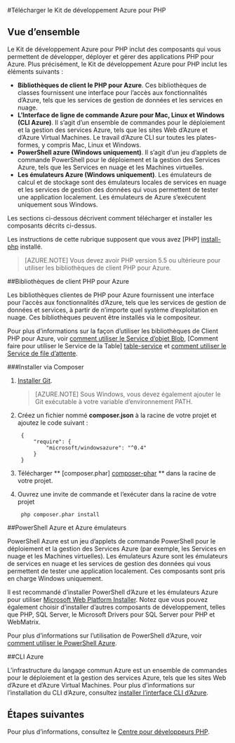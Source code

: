 <properties
    pageTitle="Télécharger le Kit de développement Azure pour PHP"
    description="Découvrez comment télécharger et installer le Kit de développement Azure pour PHP."
    documentationCenter="php"
    services="app-service\web"
    authors="allclark"
    manager="douge"
    editor=""/>

<tags
    ms.service="app-service-web"
    ms.workload="na"
    ms.tgt_pltfrm="na"
    ms.devlang="PHP"
    ms.topic="article"
    ms.date="06/01/2016"
    ms.author="allclark;yaqiyang"/>

#<a name="download-the-azure-sdk-for-php"></a>Télécharger le Kit de développement Azure pour PHP

## <a name="overview"></a>Vue d’ensemble

Le Kit de développement Azure pour PHP inclut des composants qui vous permettent de développer, déployer et gérer des applications PHP pour Azure. Plus précisément, le Kit de développement Azure pour PHP inclut les éléments suivants :

* **Bibliothèques de client le PHP pour Azure**. Ces bibliothèques de classes fournissent une interface pour l’accès aux fonctionnalités d’Azure, tels que les services de gestion de données et les services en nuage.  
* **L’Interface de ligne de commande Azure pour Mac, Linux et Windows (CLI Azure)**. Il s’agit d’un ensemble de commandes pour le déploiement et la gestion des services Azure, tels que les sites Web d’Azure et d’Azure Virtual Machines. Le travail d’Azure CLI sur toutes les plates-formes, y compris Mac, Linux et Windows.
* **PowerShell azure (Windows uniquement)**. Il s’agit d’un jeu d’applets de commande PowerShell pour le déploiement et la gestion des Services Azure, tels que les Services en nuage et les Machines virtuelles.
* **Les émulateurs Azure (Windows uniquement)**. Les émulateurs de calcul et de stockage sont des émulateurs locales de services en nuage et les services de gestion des données qui vous permettent de tester une application localement. Les émulateurs de Azure s’exécutent uniquement sous Windows.

Les sections ci-dessous décrivent comment télécharger et installer les composants décrits ci-dessus.

Les instructions de cette rubrique supposent que vous avez [PHP] [ install-php] installé.

> [AZURE.NOTE] Vous devez avoir PHP version 5.5 ou ultérieure pour utiliser les bibliothèques de client PHP pour Azure.

##<a name="php-client-libraries-for-azure"></a>Bibliothèques de client PHP pour Azure

Les bibliothèques clientes de PHP pour Azure fournissent une interface pour l’accès aux fonctionnalités d’Azure, tels que les services de gestion de données et services, à partir de n’importe quel système d’exploitation en nuage. Ces bibliothèques peuvent être installés via le compositeur.

Pour plus d’informations sur la façon d’utiliser les bibliothèques de Client PHP pour Azure, voir [comment utiliser le Service d’objet Blob][blob-service], [Comment faire pour utiliser le Service de la Table] [ table-service] et [comment utiliser le Service de file d’attente][queue-service].

###<a name="install-via-composer"></a>Installer via Composer

1. [Installer Git][install-git].


    > [AZURE.NOTE] Sous Windows, vous devez également ajouter le Git exécutable à votre variable d’environnement PATH.

2. Créez un fichier nommé **composer.json** à la racine de votre projet et ajoutez le code suivant :

        {
            "require": {
                "microsoft/windowsazure": "^0.4"
            }
        }

3. Télécharger ** [composer.phar] [ composer-phar] ** dans la racine de votre projet.

4. Ouvrez une invite de commande et l’exécuter dans la racine de votre projet

        php composer.phar install

##<a name="azure-powershell-and-azure-emulators"></a>PowerShell Azure et Azure émulateurs

PowerShell Azure est un jeu d’applets de commande PowerShell pour le déploiement et la gestion des Services Azure (par exemple, les Services en nuage et les Machines virtuelles). Les émulateurs Azure sont les émulateurs de services en nuage et les services de gestion des données qui vous permettent de tester une application localement. Ces composants sont pris en charge Windows uniquement.

Il est recommandé d’installer PowerShell d’Azure et les émulateurs Azure pour utiliser [Microsoft Web Platform Installer][download-wpi]. Notez que vous pouvez également choisir d’installer d’autres composants de développement, telles que PHP, SQL Server, le Microsoft Drivers pour SQL Server pour PHP et WebMatrix.

Pour plus d’informations sur l’utilisation de PowerShell d’Azure, voir [comment utiliser le PowerShell Azure][powershell-tools].

##<a name="azure-cli"></a>CLI Azure

L’infrastructure du langage commun Azure est un ensemble de commandes pour le déploiement et la gestion des services Azure, tels que les sites Web d’Azure et d’Azure Virtual Machines. Pour plus d’informations sur l’installation du CLI d’Azure, consultez [installer l’interface CLI d’Azure](xplat-cli-install.md).

## <a name="next-steps"></a>Étapes suivantes

Pour plus d’informations, consultez le [Centre pour développeurs PHP](/develop/php/).


[install-php]: http://www.php.net/manual/en/install.php
[composer-github]: https://github.com/composer/composer
[composer-phar]: http://getcomposer.org/composer.phar
[nodejs-org]: http://nodejs.org/
[install-node-linux]: https://github.com/joyent/node/wiki/Installing-Node.js-via-package-manager
[download-wpi]: http://go.microsoft.com/fwlink/?LinkId=253447
[mac-installer]: http://go.microsoft.com/fwlink/?LinkId=252249
[blob-service]: http://go.microsoft.com/fwlink/?LinkId=252714
[table-service]: http://go.microsoft.com/fwlink/?LinkId=252715
[queue-service]: http://go.microsoft.com/fwlink/?LinkId=252716
[azure cli]: http://go.microsoft.com/fwlink/?LinkId=252717
[powershell-tools]: http://go.microsoft.com/fwlink/?LinkId=252718
[php-sdk-github]: http://go.microsoft.com/fwlink/?LinkId=252719
[install-git]: http://git-scm.com/book/en/Getting-Started-Installing-Git
